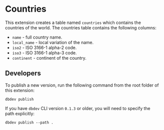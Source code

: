 # Countries

This extension creates a table named `countries` which contains the countries of the world. The countries table contains the following columns:

- `name` - full country name.
- `local_name` - local variation of the name.
- `iso2` - ISO 3166-1 alpha-2 code.
- `iso3` - ISO 3166-1 alpha-3 code.
- `continent` - continent of the country.

## Developers

To publish a new version, run the following command from the root folder of this extension:

`dbdev publish`

If you have `dbdev` CLI version `0.1.3` or older, you will need to specify the path explicitly:

`dbdev publish --path .`
